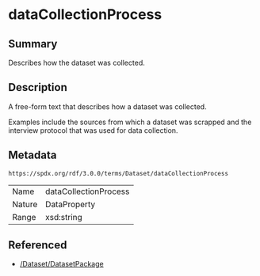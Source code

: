 <!-- Automatically generated by spec-parser v2.3.0 on 2024-07-29T18:25:30.305944+00:00 -->
<!-- SPDX-License-Identifier: Community-Spec-1.0 -->

# dataCollectionProcess

## Summary

Describes how the dataset was collected.


## Description

A free-form text that describes how a dataset was collected.

Examples include the sources from which a dataset was scrapped and
the interview protocol that was used for data collection.


## Metadata

`https://spdx.org/rdf/3.0.0/terms/Dataset/dataCollectionProcess`


| | |
|---|---|
| Name | dataCollectionProcess |
| Nature | DataProperty |
| Range | xsd:string |




## Referenced

- [/Dataset/DatasetPackage](../../Dataset/Classes/DatasetPackage.md)

